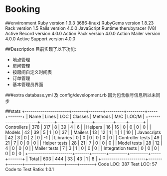 Booking
=======

##environment
	Ruby version              1.9.3 (i686-linux)
	RubyGems version          1.8.23
	Rack version              1.5
	Rails version             4.0.0
	JavaScript Runtime        therubyracer (V8)
	Active Record version     4.0.0
	Action Pack version       4.0.0
	Action Mailer version     4.0.0
	Active Support version    4.0.0

##Description
目前实现了以下功能:

 * 地点管理
 * 房间管理
 * 按房间自定义时间表
 * 订单管理
 * 基本管理员界面

###extra
database.yml 及 config/development.rb 因为包含帐号信息所以未同步

##stats
	+----------------------+-------+-------+---------+---------+-----+-------+
	| Name                 | Lines |   LOC | Classes | Methods | M/C | LOC/M |
	+----------------------+-------+-------+---------+---------+-----+-------+
	| Controllers          |   378 |   317 |       8 |      39 |   4 |     6 |
	| Helpers              |    16 |    16 |       0 |       0 |   0 |     0 |
	| Models               |    42 |    39 |       5 |       1 |   0 |    37 |
	| Mailers              |    13 |    12 |       1 |       1 |   1 |    10 |
	| Javascripts          |    42 |     3 |       0 |       2 |   0 |    -1 |
	| Libraries            |     0 |     0 |       0 |       0 |   0 |     0 |
	| Controller tests     |    49 |    21 |       7 |       0 |   0 |     0 |
	| Helper tests         |    28 |    21 |       7 |       0 |   0 |     0 |
	| Model tests          |    28 |    12 |       4 |       0 |   0 |     0 |
	| Mailer tests         |     7 |     3 |       1 |       0 |   0 |     0 |
	| Integration tests    |     0 |     0 |       0 |       0 |   0 |     0 |
	+----------------------+-------+-------+---------+---------+-----+-------+
	| Total                |   603 |   444 |      33 |      43 |   1 |     8 |
	+----------------------+-------+-------+---------+---------+-----+-------+
	  Code LOC: 387     Test LOC: 57     Code to Test Ratio: 1:0.1
